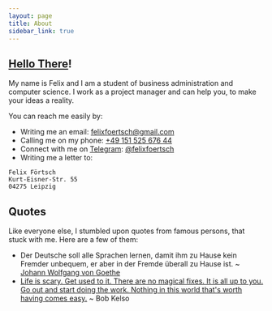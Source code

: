 ```yaml
---
layout: page
title: About
sidebar_link: true
---
```


## [Hello There](https://reddit.com/r/PrequelMemes/)!

My name is Felix and I am a student of business administration and computer science. I work as a project manager and can help you, to make your ideas a reality.

You can reach me easily by:
- Writing me an email: [felixfoertsch@gmail.com](mailto:felixfoertsch@gmail.com)
- Calling me on my phone: [+49 151 525 676 44](tel:+4915152567644)
- Connect with me on [Telegram](https://telegram.org): [@felixfoertsch](http://telegram.me/felixfoertsch)
- Writing me a letter to:
```
Felix Förtsch
Kurt-Eisner-Str. 55
04275 Leipzig
```

## Quotes

Like everyone else, I stumbled upon quotes from famous persons, that stuck with me. Here are a few of them:

- Der Deutsche soll alle Sprachen lernen, damit ihm zu Hause kein Fremder unbequem, er aber in der Fremde überall zu Hause ist. ~ [Johann Wolfgang von Goethe](https://en.wikipedia.org/wiki/Johann_Wolfgang_von_Goethe)
- [Life is scary. Get used to it. There are no magical fixes. It is all up to you. Go out and start doing the work. Nothing in this world that's worth having comes easy.](https://www.youtube.com/watch?v=89xUz9fZBXA) ~ Bob Kelso